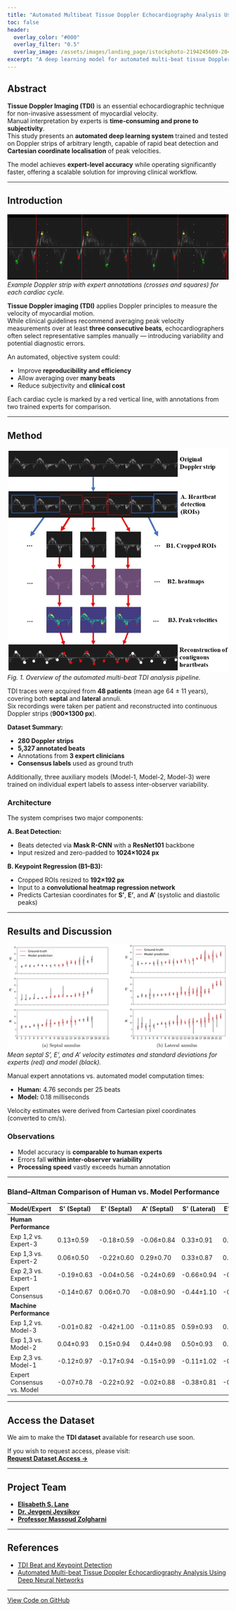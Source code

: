 ```yaml
---
title: "Automated Multibeat Tissue Doppler Echocardiography Analysis Using Deep Neural Networks"
toc: false
header:
  overlay_color: "#000"
  overlay_filter: "0.5"
  overlay_image: /assets/images/landing_page/istockphoto-2194245609-2048x2048.jpg
excerpt: "A deep learning model for automated multi-beat tissue Doppler echocardiography (TDI) analysis capable of expert-level velocity peak detection and measurement with high speed and accuracy."
---
```


## Abstract

**Tissue Doppler Imaging (TDI)** is an essential echocardiographic technique for non-invasive assessment of myocardial velocity.  
Manual interpretation by experts is **time-consuming and prone to subjectivity**.  
This study presents an **automated deep learning system** trained and tested on Doppler strips of arbitrary length, capable of rapid beat detection and **Cartesian coordinate localisation** of peak velocities.  

The model achieves **expert-level accuracy** while operating significantly faster, offering a scalable solution for improving clinical workflow.

---

## Introduction

![TDI Example Strip](/assets/images/projects/unity/TDI/data_example.png)  
*Example Doppler strip with expert annotations (crosses and squares) for each cardiac cycle.*

**Tissue Doppler imaging (TDI)** applies Doppler principles to measure the velocity of myocardial motion.  
While clinical guidelines recommend averaging peak velocity measurements over at least **three consecutive beats**, echocardiographers often select representative samples manually — introducing variability and potential diagnostic errors.

An automated, objective system could:
- Improve **reproducibility and efficiency**  
- Allow averaging over **many beats**  
- Reduce subjectivity and **clinical cost**

Each cardiac cycle is marked by a red vertical line, with annotations from two trained experts for comparison.


---

## Method

![TDI Pipeline](/assets/images/projects/unity/TDI/pipeline.jpg)  
*Fig. 1. Overview of the automated multi-beat TDI analysis pipeline.*

TDI traces were acquired from **48 patients** (mean age 64 ± 11 years), covering both **septal** and **lateral** annuli.  
Six recordings were taken per patient and reconstructed into continuous Doppler strips (**900×1300 px**).  

**Dataset Summary:**
- **280 Doppler strips**  
- **5,327 annotated beats**  
- Annotations from **3 expert clinicians**  
- **Consensus labels** used as ground truth  

Additionally, three auxiliary models (Model-1, Model-2, Model-3) were trained on individual expert labels to assess inter-observer variability.

### Architecture

The system comprises two major components:

**A. Beat Detection:**  
- Beats detected via **Mask R-CNN** with a **ResNet101** backbone  
- Input resized and zero-padded to **1024×1024 px**

**B. Keypoint Regression (B1–B3):**  
- Cropped ROIs resized to **192×192 px**  
- Input to a **convolutional heatmap regression network**  
- Predicts Cartesian coordinates for **S’**, **E’**, and **A’** (systolic and diastolic peaks)

---

## Results and Discussion

![Velocity Plots](/assets/images/projects/unity/TDI/plots.png)  
*Mean septal S’, E’, and A’ velocity estimates and standard deviations for experts (red) and model (black).*

Manual expert annotations vs. automated model computation times:  
- **Human:** 4.76 seconds per 25 beats  
- **Model:** 0.18 milliseconds  

Velocity estimates were derived from Cartesian pixel coordinates (converted to cm/s).  

### Observations
- Model accuracy is **comparable to human experts**
- Errors fall **within inter-observer variability**
- **Processing speed** vastly exceeds human annotation

---

### Bland–Altman Comparison of Human vs. Model Performance

| Model/Expert | S' (Septal) | E' (Septal) | A' (Septal) | S' (Lateral) | E' (Lateral) | A' (Lateral) |
|---------------|--------------|--------------|--------------|--------------|--------------|--------------|
| **Human Performance** | | | | | | |
| Exp 1,2 vs. Expert-3 | 0.13±0.59 | -0.18±0.59 | -0.06±0.84 | 0.33±0.91 | 0.15±0.92 | 0.11±0.84 |
| Exp 1,3 vs. Expert-2 | 0.06±0.50 | -0.22±0.60 | 0.29±0.70 | 0.33±0.87 | 0.12±0.80 | 0.17±0.75 |
| Exp 2,3 vs. Expert-1 | -0.19±0.63 | -0.04±0.56 | -0.24±0.69 | -0.66±0.94 | -0.27±0.77 | -0.27±0.78 |
| Expert Consensus | -0.14±0.67 | 0.06±0.70 | -0.08±0.90 | -0.44±1.10 | -0.19±0.97 | -0.17±0.92 |
| **Machine Performance** | | | | | | |
| Exp 1,2 vs. Model-3 | -0.01±0.82 | -0.42±1.00 | -0.11±0.85 | 0.59±0.93 | 0.08±1.32 | 0.38±1.87 |
| Exp 1,3 vs. Model-2 | 0.04±0.93 | 0.15±0.94 | 0.44±0.98 | 0.50±0.93 | 0.19±1.10 | 0.21±1.66 |
| Exp 2,3 vs. Model-1 | -0.12±0.97 | -0.17±0.94 | -0.15±0.99 | -0.11±1.02 | -0.04±0.93 | -0.04±1.35 |
| Expert Consensus vs. Model | -0.07±0.78 | -0.22±0.92 | -0.02±0.88 | -0.38±0.81 | -0.06±0.84 | 0.19±1.38 |

---

## Access the Dataset

We aim to make the **TDI dataset** available for research use soon.

If you wish to request access, please visit:  
[**Request Dataset Access →**](/datasets/EchoTDI/)

---

## Project Team

- [**Elisabeth S. Lane**](https://elisabethlane.github.io/)  
- [**Dr. Jevgeni Jevsikov**](https://twitter.com/intsav_?lang=en-gb)  
- [**Professor Massoud Zolgharni**](https://www.uwl.ac.uk/staff/massoud-zolgharni)

---

## References

- [TDI Beat and Keypoint Detection](https://link.springer.com/article/10.1007/s10554-017-1092-4)  
- [Automated Multi-beat Tissue Doppler Echocardiography Analysis Using Deep Neural Networks](https://link.springer.com/article/10.1007/s11517-022-02753-3)  

---

<!-- {: .btn .btn--primary .btn--large} -->
[View Code on GitHub](https://github.com/elisabethlane/Keypoint-Detection-Multi-Stage-Heatmap-Regression)
